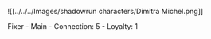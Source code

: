 ![[../../../Images/shadowrun characters/Dimitra Michel.png]]

 Fixer
	- Main
	- Connection: 5
	- Loyalty: 1
